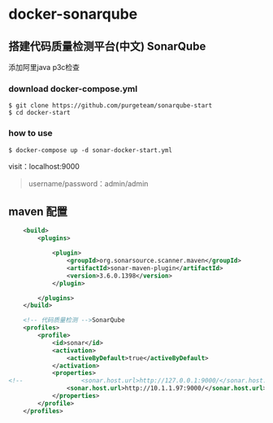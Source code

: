 # docker-sonarqube

## 搭建代码质量检测平台(中文) SonarQube

添加阿里java p3c检查

### download docker-compose.yml
```
$ git clone https://github.com/purgeteam/sonarqube-start
$ cd docker-start
```
### how to use
```
$ docker-compose up -d sonar-docker-start.yml
```
visit：localhost:9000
> username/password：admin/admin



## maven 配置

```.xml
    <build>
        <plugins>

            <plugin>
                <groupId>org.sonarsource.scanner.maven</groupId>
                <artifactId>sonar-maven-plugin</artifactId>
                <version>3.6.0.1398</version>
            </plugin>

        </plugins>
    </build>

    <!-- 代码质量检测 -->SonarQube
    <profiles>
        <profile>
            <id>sonar</id>
            <activation>
                <activeByDefault>true</activeByDefault>
            </activation>
            <properties>
<!--                <sonar.host.url>http://127.0.0.1:9000/</sonar.host.url>-->
                <sonar.host.url>http://10.1.1.97:9000/</sonar.host.url>
            </properties>
        </profile>
    </profiles>
```